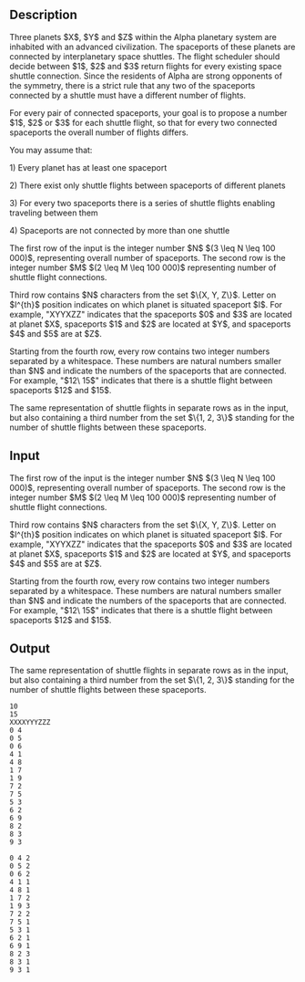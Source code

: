 ## Description

<div><p>Three planets $X$, $Y$ and $Z$ within the Alpha planetary system are inhabited with an advanced civilization. The spaceports of these planets are connected by interplanetary space shuttles. The flight scheduler should decide between $1$, $2$ and $3$ return flights for every existing space shuttle connection. Since the residents of Alpha are strong opponents of the symmetry, there is a strict rule that any two of the spaceports connected by a shuttle must have a different number of flights. </p><p>For every pair of connected spaceports, your goal is to propose a number $1$, $2$ or $3$ for each shuttle flight, so that for every two connected spaceports the overall number of flights differs. </p><p>You may assume that:</p><p>1) Every planet has at least one spaceport </p><p>2) There exist only shuttle flights between spaceports of different planets </p><p>3) For every two spaceports there is a series of shuttle flights enabling traveling between them</p><p>4) Spaceports are not connected by more than one shuttle</p></div><div class="input-specification"><p>The first row of the input is the integer number $N$ $(3 \leq N \leq 100 000)$, representing overall number of spaceports. The second row is the integer number $M$ $(2 \leq M \leq 100 000)$ representing number of shuttle flight connections. </p><p>Third row contains $N$ characters from the set $\{X, Y, Z\}$. Letter on $I^{th}$ position indicates on which planet is situated spaceport $I$. For example, "XYYXZZ" indicates that the spaceports $0$ and $3$ are located at planet $X$, spaceports $1$ and $2$ are located at $Y$, and spaceports $4$ and $5$ are at $Z$. </p><p>Starting from the fourth row, every row contains two integer numbers separated by a whitespace. These numbers are natural numbers smaller than $N$ and indicate the numbers of the spaceports that are connected. For example, "$12\ 15$" indicates that there is a shuttle flight between spaceports $12$ and $15$. </p></div><div class="output-specification"><p>The same representation of shuttle flights in separate rows as in the input, but also containing a third number from the set $\{1, 2, 3\}$ standing for the number of shuttle flights between these spaceports.</p></div>

## Input

<p>The first row of the input is the integer number $N$ $(3 \leq N \leq 100 000)$, representing overall number of spaceports. The second row is the integer number $M$ $(2 \leq M \leq 100 000)$ representing number of shuttle flight connections. </p><p>Third row contains $N$ characters from the set $\{X, Y, Z\}$. Letter on $I^{th}$ position indicates on which planet is situated spaceport $I$. For example, "XYYXZZ" indicates that the spaceports $0$ and $3$ are located at planet $X$, spaceports $1$ and $2$ are located at $Y$, and spaceports $4$ and $5$ are at $Z$. </p><p>Starting from the fourth row, every row contains two integer numbers separated by a whitespace. These numbers are natural numbers smaller than $N$ and indicate the numbers of the spaceports that are connected. For example, "$12\ 15$" indicates that there is a shuttle flight between spaceports $12$ and $15$. </p>

## Output

<p>The same representation of shuttle flights in separate rows as in the input, but also containing a third number from the set $\{1, 2, 3\}$ standing for the number of shuttle flights between these spaceports.</p>





```input1
10
15
XXXXYYYZZZ
0 4
0 5
0 6
4 1
4 8
1 7
1 9
7 2
7 5
5 3
6 2
6 9
8 2
8 3
9 3
```




```output1
0 4 2
0 5 2
0 6 2
4 1 1
4 8 1
1 7 2
1 9 3
7 2 2
7 5 1
5 3 1
6 2 1
6 9 1
8 2 3
8 3 1
9 3 1
```


